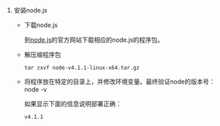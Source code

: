 1.  安装node.js
    *   下载node.js

        到[node.js](https://nodejs.org/en)的官方网站下载相应的node.js的程序包。

    *   解压缩程序包

            tar zxvf node-v4.1.1-linux-x64.tar.gz
    
    *   将程序放在特定的目录上，并修改环境变量。最终验证node的版本号：
            node -v

        如果显示下面的信息说明部署正确：
        
            v4.1.1

